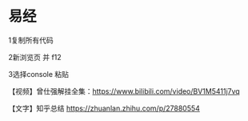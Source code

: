 # 易经 

1复制所有代码

2新浏览页 并 f12

3选择console 粘贴

【视频】曾仕强解挂全集：https://www.bilibili.com/video/BV1M5411j7vq

【文字】知乎总结 https://zhuanlan.zhihu.com/p/27880554

